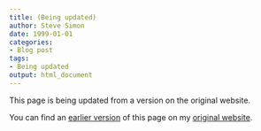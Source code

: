 ```yaml
---
title: (Being updated)
author: Steve Simon
date: 1999-01-01
categories:
- Blog post
tags:
- Being updated
output: html_document
---
```


This page is being updated from a version on the original website.

<!---More--->

You can find an [earlier version](http://www.pmean.com/11/TeachBayes.html) of this page on my [original website](http://www.pmean.com/original_site.html). 

